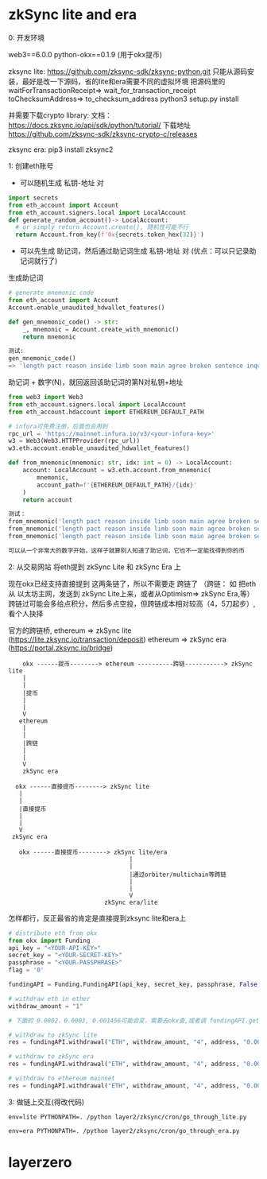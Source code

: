 # zkSync lite and era

0: 开发环境

web3==6.0.0
python-okx==0.1.9 (用于okx提币)

zksync lite:
https://github.com/zksync-sdk/zksync-python.git
只能从源码安装，最好是改一下源码，省的lite和era需要不同的虚拟环境
把源码里的waitForTransactionReceipt=> wait_for_transaction_receipt
        toChecksumAddress=> to_checksum_address
python3 setup.py install

并需要下载crypto library:
文档： https://docs.zksync.io/api/sdk/python/tutorial/
下载地址 https://github.com/zksync-sdk/zksync-crypto-c/releases

zksync era:
pip3 install zksync2


1: 创建eth账号
- 可以随机生成 私钥-地址 对

```python
import secrets
from eth_account import Account
from eth_account.signers.local import LocalAccount
def generate_random_account()-> LocalAccount:
  # or simply return Account.create(), 随机性可能不行
  return Account.from_key(f'0x{secrets.token_hex(32)}')
```


- 可以先生成 助记词，然后通过助记词生成 私钥-地址 对 
   (优点：可以只记录助记词就行了)

生成助记词
```python
# generate mnemonic code
from eth_account import Account
Account.enable_unaudited_hdwallet_features()

def gen_mnemonic_code() -> str:
    _, mnemonic = Account.create_with_mnemonic()
    return mnemonic

测试:
gen_mnemonic_code()
=> 'length pact reason inside limb soon main agree broken sentence inquiry narrow'
```

助记词 + 数字(N)，就回返回该助记词的第N对私钥+地址
```python
from web3 import Web3
from eth_account.signers.local import LocalAccount
from eth_account.hdaccount import ETHEREUM_DEFAULT_PATH

# infura可免费注册，后面也会用到
rpc_url = 'https://mainnet.infura.io/v3/<your-infura-key>'
w3 = Web3(Web3.HTTPProvider(rpc_url))
w3.eth.account.enable_unaudited_hdwallet_features()

def from_mnemonic(mnemonic: str, idx: int = 0) -> LocalAccount:
    account: LocalAccount = w3.eth.account.from_mnemonic(
        mnemonic,
        account_path=f'{ETHEREUM_DEFAULT_PATH}/{idx}'
    )
    return account

测试：
from_mnemonic('length pact reason inside limb soon main agree broken sentence inquiry narrow', 0)
from_mnemonic('length pact reason inside limb soon main agree broken sentence inquiry narrow', 1)
from_mnemonic('length pact reason inside limb soon main agree broken sentence inquiry narrow', 2)

可以从一个非常大的数字开始，这样子就算别人知道了助记词，它也不一定能找得到你的币
```


2: 从交易网站 将eth提到 zkSync Lite 和 zkSync Era 上

现在okx已经支持直接提到 这两条链了，所以不需要走 跨链了
（跨链： 如 把eth从 以太坊主网，发送到 zkSync Lite上来，或者从Optimism=> zkSync Era,等）
跨链过可能会多给点积分，然后多点空投，但跨链成本相对较高（4，5刀起步）,看个人抉择

官方的跨链桥, ethereum => zkSync lite (https://lite.zksync.io/transaction/deposit)
            ethereum => zkSync era (https://portal.zksync.io/bridge)

```text
    okx ------提币--------> ethereum ----------跨链-----------> zkSync lite
    |
    |
    |提币
    |
    |
    V
   ethereum
    |
    |
    |跨链
    |
    |
    V
    zkSync era
```

```text
  okx ------直接提币--------> zkSync lite 
   |
   | 
   |直接提币
   |
   |
   V
 zkSync era
```

```text
   okx ------直接提币--------> zkSync lite/era
                                  |
                                  |
                                  |通过orbiter/multichain等跨链
                                  |
                                  |
                                  V
                           zkSync era/lite
```



怎样都行，反正最省的肯定是直接提到zksync lite和era上

```python
# distribute eth from okx
from okx import Funding
api_key = "<YOUR-API-KEY>"
secret_key = "<YOUR-SECRET-KEY>"
passphrase = "<YOUR-PASSPHRASE>"
flag = '0'

fundingAPI = Funding.FundingAPI(api_key, secret_key, passphrase, False, flag)

# withdraw eth in ether
withdraw_amount = "1"

# 下面的 0.0002，0.0003, 0.001456可能会变，需要去okx查,或者调 fundingAPI.get_currencies() 获取

# withdraw to zkSync lite
res = fundingAPI.withdrawal("ETH", withdraw_amount, "4", address, "0.0002", "ETH-zkSync Era")

# withdraw to zkSync era
res = fundingAPI.withdrawal("ETH", withdraw_amount, "4", address, "0.0003", "ETH-zkSync Lite")

# withdraw to ethereum mainnet
res = fundingAPI.withdrawal("ETH", withdraw_amount, "4", address, "0.001456")
```


3: 做链上交互(得改代码)
```shell
env=lite PYTHONPATH=. /python layer2/zksync/cron/go_through_lite.py
```

```shell
env=era PYTHONPATH=. /python layer2/zksync/cron/go_through_era.py
```


# layerzero
